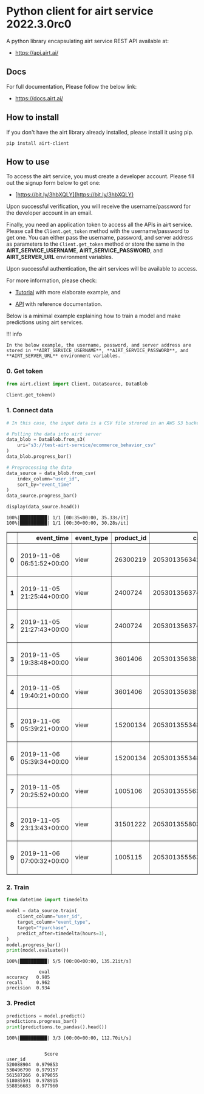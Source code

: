 # Python client for airt service 2022.3.0rc0

A python library encapsulating airt service REST API available at:

- <a href="https://api.airt.ai/docs" target="_blank">https://api.airt.ai/</a>

## Docs

For full documentation, Please follow the below link:

- <a href="https://docs.airt.ai" target="_blank">https://docs.airt.ai/</a>


## How to install

If you don't have the airt library already installed, please install it using pip.


```console
pip install airt-client
```

## How to use

To access the airt service, you must create a developer account. Please fill out the signup form below to get one:

- [https://bit.ly/3hbXQLY](https://bit.ly/3hbXQLY)

Upon successful verification, you will receive the username/password for the developer account in an email. 

Finally, you need an application token to access all the APIs in airt service. Please call the `Client.get_token` method with the username/password to get one. You 
can either pass the username, password, and server address as parameters to the `Client.get_token` method or store the same in the **AIRT_SERVICE_USERNAME**, 
**AIRT_SERVICE_PASSWORD**, and **AIRT_SERVER_URL** environment variables.

Upon successful authentication, the airt services will be available to access.
    
For more information, please check:

- [Tutorial](https://docs.airt.ai/Tutorial/) with more elaborate example, and

- [API](https://docs.airt.ai/API/client/Client/) with reference documentation.

Below is a minimal example explaining how to train a model and make predictions using airt services. 

!!! info

	In the below example, the username, password, and server address are stored in **AIRT_SERVICE_USERNAME**, **AIRT_SERVICE_PASSWORD**, and **AIRT_SERVER_URL** environment variables.


### 0. Get token


```python
from airt.client import Client, DataSource, DataBlob

Client.get_token()
```

### 1. Connect data


```python
# In this case, the input data is a CSV file strored in an AWS S3 bucket.

# Pulling the data into airt server
data_blob = DataBlob.from_s3(
    uri="s3://test-airt-service/ecommerce_behavior_csv"
)
data_blob.progress_bar()

# Preprocessing the data
data_source = data_blob.from_csv(
    index_column="user_id",
    sort_by="event_time"
)
data_source.progress_bar()

display(data_source.head())
```

    100%|██████████| 1/1 [00:35<00:00, 35.33s/it]
    100%|██████████| 1/1 [00:30<00:00, 30.28s/it]



<div>
<style scoped>
    .dataframe tbody tr th:only-of-type {
        vertical-align: middle;
    }

    .dataframe tbody tr th {
        vertical-align: top;
    }

    .dataframe thead th {
        text-align: right;
    }
</style>
<table border="1" class="dataframe">
  <thead>
    <tr style="text-align: right;">
      <th></th>
      <th>event_time</th>
      <th>event_type</th>
      <th>product_id</th>
      <th>category_id</th>
      <th>category_code</th>
      <th>brand</th>
      <th>price</th>
      <th>user_session</th>
    </tr>
  </thead>
  <tbody>
    <tr>
      <th>0</th>
      <td>2019-11-06 06:51:52+00:00</td>
      <td>view</td>
      <td>26300219</td>
      <td>2053013563424899933</td>
      <td>None</td>
      <td>sokolov</td>
      <td>40.54</td>
      <td>d1fdcbf1-bb1f-434b-8f1a-4b77f29a84a0</td>
    </tr>
    <tr>
      <th>1</th>
      <td>2019-11-05 21:25:44+00:00</td>
      <td>view</td>
      <td>2400724</td>
      <td>2053013563743667055</td>
      <td>appliances.kitchen.hood</td>
      <td>bosch</td>
      <td>246.85</td>
      <td>b097b84d-cfb8-432c-9ab0-a841bb4d727f</td>
    </tr>
    <tr>
      <th>2</th>
      <td>2019-11-05 21:27:43+00:00</td>
      <td>view</td>
      <td>2400724</td>
      <td>2053013563743667055</td>
      <td>appliances.kitchen.hood</td>
      <td>bosch</td>
      <td>246.85</td>
      <td>b097b84d-cfb8-432c-9ab0-a841bb4d727f</td>
    </tr>
    <tr>
      <th>3</th>
      <td>2019-11-05 19:38:48+00:00</td>
      <td>view</td>
      <td>3601406</td>
      <td>2053013563810775923</td>
      <td>appliances.kitchen.washer</td>
      <td>beko</td>
      <td>195.60</td>
      <td>d18427ab-8f2b-44f7-860d-a26b9510a70b</td>
    </tr>
    <tr>
      <th>4</th>
      <td>2019-11-05 19:40:21+00:00</td>
      <td>view</td>
      <td>3601406</td>
      <td>2053013563810775923</td>
      <td>appliances.kitchen.washer</td>
      <td>beko</td>
      <td>195.60</td>
      <td>d18427ab-8f2b-44f7-860d-a26b9510a70b</td>
    </tr>
    <tr>
      <th>5</th>
      <td>2019-11-06 05:39:21+00:00</td>
      <td>view</td>
      <td>15200134</td>
      <td>2053013553484398879</td>
      <td>None</td>
      <td>racer</td>
      <td>55.86</td>
      <td>fc582087-72f8-428a-b65a-c2f45d74dc27</td>
    </tr>
    <tr>
      <th>6</th>
      <td>2019-11-06 05:39:34+00:00</td>
      <td>view</td>
      <td>15200134</td>
      <td>2053013553484398879</td>
      <td>None</td>
      <td>racer</td>
      <td>55.86</td>
      <td>fc582087-72f8-428a-b65a-c2f45d74dc27</td>
    </tr>
    <tr>
      <th>7</th>
      <td>2019-11-05 20:25:52+00:00</td>
      <td>view</td>
      <td>1005106</td>
      <td>2053013555631882655</td>
      <td>electronics.smartphone</td>
      <td>apple</td>
      <td>1422.31</td>
      <td>79d8406f-4aa3-412c-8605-8be1031e63d6</td>
    </tr>
    <tr>
      <th>8</th>
      <td>2019-11-05 23:13:43+00:00</td>
      <td>view</td>
      <td>31501222</td>
      <td>2053013558031024687</td>
      <td>None</td>
      <td>dobrusskijfarforovyjzavod</td>
      <td>115.18</td>
      <td>e3d5a1a4-f8fd-4ac3-acb7-af6ccd1e3fa9</td>
    </tr>
    <tr>
      <th>9</th>
      <td>2019-11-06 07:00:32+00:00</td>
      <td>view</td>
      <td>1005115</td>
      <td>2053013555631882655</td>
      <td>electronics.smartphone</td>
      <td>apple</td>
      <td>915.69</td>
      <td>15197c7e-aba0-43b4-9f3a-a815e31ade40</td>
    </tr>
  </tbody>
</table>
</div>


### 2. Train


```python
from datetime import timedelta

model = data_source.train(
    client_column="user_id",
    target_column="event_type",
    target="*purchase",
    predict_after=timedelta(hours=3),
)
model.progress_bar()
print(model.evaluate())
```

    100%|██████████| 5/5 [00:00<00:00, 135.21it/s]

                eval
    accuracy   0.985
    recall     0.962
    precision  0.934


    


### 3. Predict


```python
predictions = model.predict()
predictions.progress_bar()
print(predictions.to_pandas().head())
```

    100%|██████████| 3/3 [00:00<00:00, 112.70it/s]


                  Score
    user_id            
    520088904  0.979853
    530496790  0.979157
    561587266  0.979055
    518085591  0.978915
    558856683  0.977960

